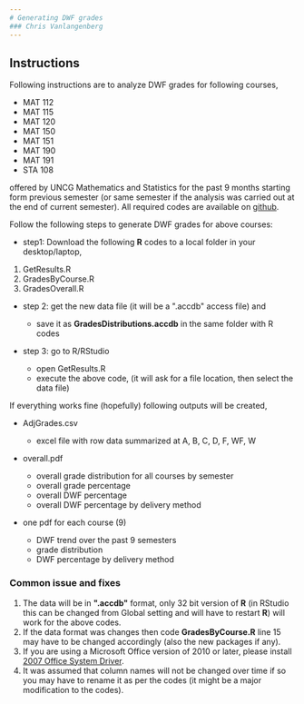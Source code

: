 ```yaml
---
# Generating DWF grades
### Chris Vanlangenberg
---
```


## Instructions

Following instructions are to analyze DWF grades for following courses,

* MAT 112
* MAT 115 
* MAT 120
* MAT 150
* MAT 151
* MAT 190
* MAT 191
* STA 108

offered by UNCG Mathematics and Statistics for the past 9 months starting form previous semester (or same semester if the analysis was carried out at the end of current semester). All required codes are available on [github](https://github.com/cdvanlangenberg/Grades).

Follow the following steps to generate DWF grades for above courses: 

*  step1: Download the following **R** codes to a local folder in your desktop/laptop,

1. GetResults.R
2. GradesByCourse.R
3. GradesOverall.R

* step 2: get the new data file (it will be a ".accdb" access file) and 
    + save it as **GradesDistributions.accdb** in the same folder with R codes

* step 3: go to R/RStudio 
    + open GetResults.R 
    + execute the above code, (it will ask for a file location, then select the data file)    

If everything works fine (hopefully) following outputs will be created,

* AdjGrades.csv
    + excel file with row data summarized at A, B, C, D, F, WF, W
    
* overall.pdf
    + overall grade distribution for all courses by semester
    + overall grade percentage
    + overall DWF percentage
    + overall DWF percentage by delivery method

* one pdf for each course (9)
    + DWF trend over the past 9 semesters
    + grade distribution
    + DWF percentage by delivery method


### Common issue and fixes

1. The data will be in **".accdb"** format, only 32 bit version of **R** (in RStudio this can be changed from Global setting and will have to restart **R**) will work for the above codes.
2. If the data format was changes then code **GradesByCourse.R** line 15 may have to be changed accordingly (also the new packages if any). 
3. If you are using a Microsoft Office version of 2010 or later, please install [2007 Office System Driver](https://www.microsoft.com/en-us/download/details.aspx?id=23734).
4. It was assumed that column names will not be changed over time if so you may have to rename it as per the codes (it might be a major modification to the codes). 



